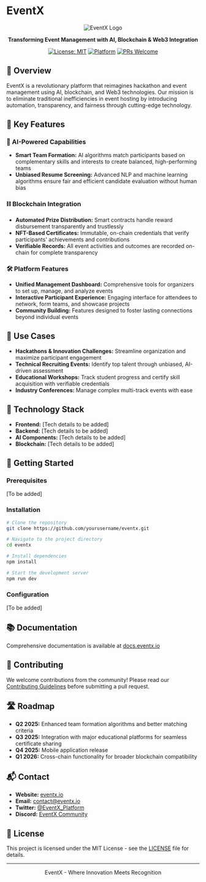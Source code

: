 # EventX

<div align="center">
  
  ![EventX Logo](https://via.placeholder.com/200x100?text=EventX)
  
  **Transforming Event Management with AI, Blockchain & Web3 Integration**

  [![License: MIT](https://img.shields.io/badge/License-MIT-blue.svg)](https://opensource.org/licenses/MIT)
  [![Platform](https://img.shields.io/badge/platform-web-brightgreen.svg)]()
  [![PRs Welcome](https://img.shields.io/badge/PRs-welcome-brightgreen.svg)]()

</div>

## 🚀 Overview

EventX is a revolutionary platform that reimagines hackathon and event management using AI, blockchain, and Web3 technologies. Our mission is to eliminate traditional inefficiencies in event hosting by introducing automation, transparency, and fairness through cutting-edge technology.

## 🌟 Key Features

### 🤖 AI-Powered Capabilities
- **Smart Team Formation:** AI algorithms match participants based on complementary skills and interests to create balanced, high-performing teams
- **Unbiased Resume Screening:** Advanced NLP and machine learning algorithms ensure fair and efficient candidate evaluation without human bias

### ⛓️ Blockchain Integration
- **Automated Prize Distribution:** Smart contracts handle reward disbursement transparently and trustlessly
- **NFT-Based Certificates:** Immutable, on-chain credentials that verify participants' achievements and contributions
- **Verifiable Records:** All event activities and outcomes are recorded on-chain for complete transparency

### 🛠️ Platform Features
- **Unified Management Dashboard:** Comprehensive tools for organizers to set up, manage, and analyze events
- **Interactive Participant Experience:** Engaging interface for attendees to network, form teams, and showcase projects
- **Community Building:** Features designed to foster lasting connections beyond individual events

## 💼 Use Cases

- **Hackathons & Innovation Challenges:** Streamline organization and maximize participant engagement
- **Technical Recruiting Events:** Identify top talent through unbiased, AI-driven assessment
- **Educational Workshops:** Track student progress and certify skill acquisition with verifiable credentials
- **Industry Conferences:** Manage complex multi-track events with ease

## 🔧 Technology Stack

- **Frontend:** [Tech details to be added]
- **Backend:** [Tech details to be added]
- **AI Components:** [Tech details to be added]
- **Blockchain:** [Tech details to be added]

## 🚀 Getting Started

### Prerequisites
[To be added]

### Installation
```bash
# Clone the repository
git clone https://github.com/yourusername/eventx.git

# Navigate to the project directory
cd eventx

# Install dependencies
npm install

# Start the development server
npm run dev
```

### Configuration
[To be added]

## 📚 Documentation

Comprehensive documentation is available at [docs.eventx.io](https://docs.eventx.io)

## 🤝 Contributing

We welcome contributions from the community! Please read our [Contributing Guidelines](CONTRIBUTING.md) before submitting a pull request.

## 🛣️ Roadmap

- **Q2 2025:** Enhanced team formation algorithms and better matching criteria
- **Q3 2025:** Integration with major educational platforms for seamless certificate sharing
- **Q4 2025:** Mobile application release
- **Q1 2026:** Cross-chain functionality for broader blockchain compatibility

## 📬 Contact

- **Website:** [eventx.io](https://eventx.io)
- **Email:** contact@eventx.io
- **Twitter:** [@EventX_Platform](https://twitter.com/EventX_Platform)
- **Discord:** [EventX Community](https://discord.gg/eventx)

## 📄 License

This project is licensed under the MIT License - see the [LICENSE](LICENSE) file for details.

---

<div align="center">
  <p>EventX - Where Innovation Meets Recognition</p>
</div>
